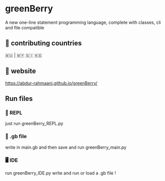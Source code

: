 # greenBerry 
A new one-line statement programming language, complete with classes, cli and file compatible

## 🚩 contributing countries
🇲🇺 | 🇲🇾 🇸🇮 🇰🇪

## 🔗 website
https://abdur-rahmaanj.github.io/greenBerry/

## Run files

### 🔧 REPL 

just run greenBerry_REPL.py

### 📁 .gb file

write in main.gb and then save and run greenBerry_main.py

### 🖥️ IDE

run greenBerry_IDE.py write and run or load a .gb file !

